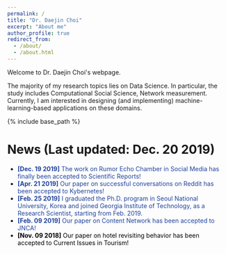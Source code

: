 ```yaml
---
permalink: /
title: "Dr. Daejin Choi"
excerpt: "About me"
author_profile: true
redirect_from: 
  - /about/
  - /about.html
---
```


Welcome to Dr. Daejin Choi's webpage.

The majority of my research topics lies on Data Science. In particular, the
study includes Computational Social Science, Network measurement. Currently, I
am interested in designing (and implementing) machine-learning-based
applications on these domains.

{% include base_path %}

News (Last updated: Dec. 20 2019)
=====
- <span style="color:rgb(33,67,156)"> **[Dec. 19 2019]** The work on Rumor Echo
  Chamber in Social Media has finally been accepted to Scientific Reports!
- <span style="color:rgb(33,67,156)"> **[Apr. 21 2019]** Our paper on successful
  conversations on Reddit has been accepted to Kybernetes!
- <span style="color:rgb(33,67,156)">**[Feb. 25 2019]** I graduated the Ph.D.
  program in Seoul National University, Korea and joined Georgia
  Institute of Technology, as a Research Scientist, starting from Feb. 2019.</span>
- <span style="color:rgb(33,67,156)"> **[Feb. 09 2019]** Our paper on Content
  Network has been accepted to JNCA!
- <span style="color:rgb(0,0,0)"> **[Nov. 09 2018]** Our paper on hotel
  revisiting behavior has been accepted to Current Issues in Tourism!</span>

